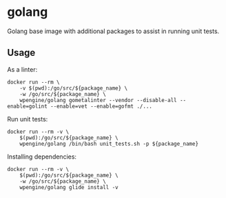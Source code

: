 # golang

Golang base image with additional packages to assist in running unit tests.

## Usage

As a linter:
```
docker run --rm \
    -v $(pwd):/go/src/${package_name} \
    -w /go/src/${package_name} \
    wpengine/golang gometalinter --vendor --disable-all --enable=golint --enable=vet --enable=gofmt ./...
```

Run unit tests:
```
docker run --rm -v \
    $(pwd):/go/src/${package_name} \
    wpengine/golang /bin/bash unit_tests.sh -p ${package_name}
```

Installing dependencies:
```
docker run --rm -v \
    $(pwd):/go/src/${package_name} \
    -w /go/src/${package_name} \
    wpengine/golang glide install -v
```
